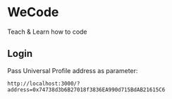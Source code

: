 # WeCode

Teach &amp; Learn how to code

## Login

Pass Universal Profile address as parameter:

```
http://localhost:3000/?address=0x74738d3b6B27018f3836EA990d715BdAB21615C6
```
